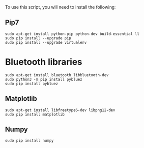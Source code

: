 To use this script, you will need to install the following:

## Pip7
```
sudo apt-get install python-pip python-dev build-essential ll
sudo pip install --upgrade pip 
sudo pip install --upgrade virtualenv 
```

# Bluetooth libraries
```
sudo apt-get install bluetooth libbluetooth-dev
sudo python3 -m pip install pybluez
sudo pip install pybluez
```

## Matplotlib

```
sudo apt-get install libfreetype6-dev libpng12-dev
sudo pip install matplotlib
```

## Numpy

```
sudo pip install numpy
```
